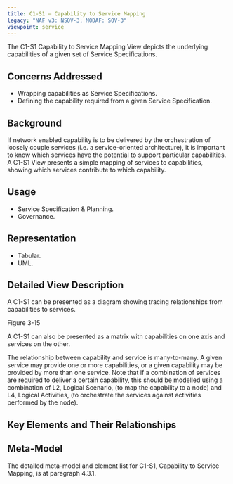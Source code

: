 ```yaml
---
title: C1-S1 – Capability to Service Mapping
legacy: "NAF v3: NSOV-3; MODAF: SOV-3"
viewpoint: service
---
```


The C1-S1 Capability to Service Mapping View depicts the underlying capabilities of
a given set of Service Specifications.

## Concerns Addressed

* Wrapping capabilities as Service Specifications.
* Defining the capability required from a given Service Specification.

## Background

If network enabled capability is to be delivered by the orchestration of loosely couple
services (i.e. a service-oriented architecture), it is important to know which services
have the potential to support particular capabilities. A C1-S1 View presents a simple
mapping of services to capabilities, showing which services contribute to which
capability.

## Usage

* Service Specification & Planning.
* Governance.

## Representation

* Tabular.
* UML.

## Detailed View Description

A C1-S1 can be presented as a diagram showing tracing relationships from
capabilities to services.

Figure 3-15

A C1-S1 can also be presented as a matrix with capabilities on one axis and services
on the other.

The relationship between capability and service is many-to-many. A given service
may provide one or more capabilities, or a given capability may be provided by more
than one service. Note that if a combination of services are required to deliver a
certain capability, this should be modelled using a combination of L2, Logical
Scenario, (to map the capability to a node) and L4, Logical Activities, (to orchestrate
the services against activities performed by the node).

## Key Elements and Their Relationships


## Meta-Model

The detailed meta-model and element list for C1-S1, Capability to Service Mapping,
is at paragraph 4.3.1.
